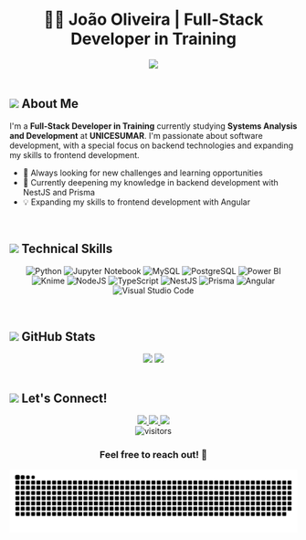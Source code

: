 # <div align="center">👨‍💻 João Oliveira | Full-Stack Developer in Training</div>

<div align="center">
  <img src="https://readme-typing-svg.herokuapp.com/?lines=Full-Stack+Developer+in+Training;Systems+Analysis+and+Development+Student;Technology+Enthusiast&font=Fira%20Code&center=true&width=440&height=45&color=f75c7e&vCenter=true&size=22&duration=3000">
</div>

<br>

## <img src="https://media2.giphy.com/media/QssGEmpkyEOhBCb7e1/giphy.gif?cid=ecf05e47a0n3gi1bfqntqmob8g9aid1oyj2wr3ds3mg700bl&rid=giphy.gif" width="25"> <b>About Me</b>

I'm a **Full-Stack Developer in Training** currently studying **Systems Analysis and Development** at **UNICESUMAR**. I'm passionate about software development, with a special focus on backend technologies and expanding my skills to frontend development.

- 🔭 Always looking for new challenges and learning opportunities
- 🌱 Currently deepening my knowledge in backend development with NestJS and Prisma
- 💡 Expanding my skills to frontend development with Angular

<br>

## <img src="https://media2.giphy.com/media/QssGEmpkyEOhBCb7e1/giphy.gif?cid=ecf05e47a0n3gi1bfqntqmob8g9aid1oyj2wr3ds3mg700bl&rid=giphy.gif" width="25"> <b>Technical Skills</b>

<div align="center">
  
  ![Python](https://img.shields.io/badge/python-3670A0?style=for-the-badge&logo=python&logoColor=ffdd54)
  ![Jupyter Notebook](https://img.shields.io/badge/jupyter-%23FA0F00.svg?style=for-the-badge&logo=jupyter&logoColor=white)
  ![MySQL](https://img.shields.io/badge/MySQL-F29221?style=for-the-badge&logo=mysql&logoColor=3E6E93)
  ![PostgreSQL](https://img.shields.io/badge/postgresql-3670A0?style=for-the-badge&logo=postgresql&logoColor=FFFFFF)
  ![Power BI](https://img.shields.io/badge/Power%20Bi-F2C811?style=for-the-badge&logo=powerbi&logoColor=212121)
  ![Knime](https://img.shields.io/badge/Knime-143?style=for-the-badge&logo=Affinity&logoColor=black&color=black&labelColor=FFD800)
  ![NodeJS](https://img.shields.io/badge/Node.js-339933?style=for-the-badge&logo=nodedotjs&logoColor=white)
  ![TypeScript](https://img.shields.io/badge/TypeScript-3178c6?style=for-the-badge&logo=typescript&logoColor=white)
  ![NestJS](https://img.shields.io/badge/NestJS-e0234e?style=for-the-badge&logo=nestjs&logoColor=white)
  ![Prisma](https://img.shields.io/badge/Prisma-0f2e45?style=for-the-badge&logo=prisma&logoColor=white)
  ![Angular](https://img.shields.io/badge/Angular-DD0031?style=for-the-badge&logo=angular&logoColor=white)
  ![Visual Studio Code](https://img.shields.io/badge/Visual%20Studio%20Code-0078d7.svg?style=for-the-badge&logo=visual-studio-code&logoColor=white)
  
</div>

<br>

## <img src="https://media.giphy.com/media/iY8CRBdQXODJSCERIr/giphy.gif" width="25"> <b>GitHub Stats</b>

<div align="center">
  <img height="180em" src="https://github-readme-stats.vercel.app/api?username=JVoliv&show_icons=true&theme=tokyonight&include_all_commits=true&count_private=true"/>
  <img height="180em" src="https://github-readme-stats.vercel.app/api/top-langs/?username=JVoliv&layout=compact&langs_count=7&theme=tokyonight"/>
</div>

<br>

## <img src="https://media.giphy.com/media/LnQjpWaON8nhr21vNW/giphy.gif" width="25"> <b>Let's Connect!</b>

<div align="center">
  
  <a href="https://www.linkedin.com/in/olivjv/" target="_blank">
    <img src="https://img.shields.io/badge/-LinkedIn-%230077B5?style=for-the-badge&logo=linkedin&logoColor=white" target="_blank">
  </a>
  <a href="https://www.instagram.com/_jvoliveiras/" target="_blank">
    <img src="https://img.shields.io/badge/-Instagram-%23E4405F?style=for-the-badge&logo=instagram&logoColor=white" target="_blank">
  </a>
  <a href="mailto:your-email@example.com">
    <img src="https://img.shields.io/badge/-Gmail-%23333?style=for-the-badge&logo=gmail&logoColor=white" target="_blank">
  </a>
  
</div>

<div align="center">
  <img src="https://komarev.com/ghpvc/?username=JVoliv&label=Profile%20views&color=0e75b6&style=flat" alt="visitors" />
</div>

<div align="center">
  
  ### Feel free to reach out! 🤝
  
</div>

<div align="center">
  <img src="https://raw.githubusercontent.com/Platane/snk/output/github-contribution-grid-snake.svg" alt="Snake animation" />
</div>
